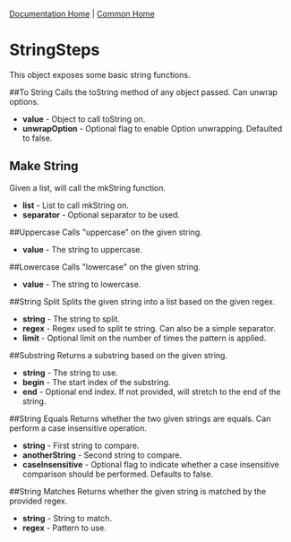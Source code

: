 [Documentation Home](../../docs/readme.md) | [Common Home](../readme.md)

# StringSteps
This object exposes some basic string functions.

##To String
Calls the toString method of any object passed. Can unwrap options.

* **value** - Object to call toString on.
* **unwrapOption** - Optional flag to enable Option unwrapping. Defaulted to false.

## Make String
Given a list, will call the mkString function.

* **list** - List to call mkString on.
* **separator** - Optional separator to be used.

##Uppercase
Calls "uppercase" on the given string.

* **value** - The string to uppercase.

##Lowercase
Calls "lowercase" on the given string.

* **value** - The string to lowercase.

##String Split
Splits the given string into a list based on the given regex.

* **string** - The string to split.
* **regex** - Regex used to split te string. Can also be a simple separator.
* **limit** - Optional limit on the number of times the pattern is applied.

##Substring
Returns a substring based on the given string.

* **string** - The string to use.
* **begin** - The start index of the substring.
* **end** - Optional end index. If not provided, will stretch to the end of the string.

##String Equals
Returns whether the two given strings are equals. Can perform a case insensitive operation.

* **string** - First string to compare.
* **anotherString** - Second string to compare.
* **caseInsensitive** - Optional flag to indicate whether a case insensitive comparison should be performed.
 Defaults to false.
 
##String Matches
Returns whether the given string is matched by the provided regex.

* **string** - String to match.
* **regex** - Pattern to use.
